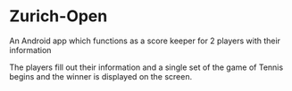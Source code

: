 # Zurich-Open
An Android app which functions as a score keeper for 2 players with their information

The players fill out their information and a single set of the game of Tennis begins and the winner is displayed on the screen.
